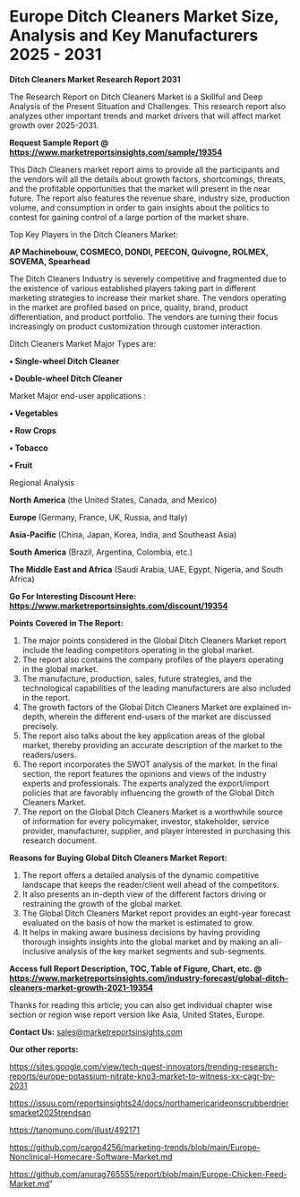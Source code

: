 # Europe Ditch Cleaners Market Size, Analysis and Key Manufacturers 2025 - 2031

<strong>Ditch Cleaners Market Research Report 2031</strong>

The Research Report on Ditch Cleaners Market is a Skillful and Deep Analysis of the Present Situation and Challenges. This research report also analyzes other important trends and market drivers that will affect market growth over 2025-2031.

<strong>Request Sample Report @ <a href=https://www.marketreportsinsights.com/sample/19354>https://www.marketreportsinsights.com/sample/19354</a></strong>

This Ditch Cleaners market report aims to provide all the participants and the vendors will all the details about growth factors, shortcomings, threats, and the profitable opportunities that the market will present in the near future. The report also features the revenue share, industry size, production volume, and consumption in order to gain insights about the politics to contest for gaining control of a large portion of the market share.

Top Key Players in the Ditch Cleaners Market:

<strong>AP Machinebouw, COSMECO, DONDI, PEECON, Quivogne, ROLMEX, SOVEMA, Spearhead</strong>

The Ditch Cleaners Industry is severely competitive and fragmented due to the existence of various established players taking part in different marketing strategies to increase their market share. The vendors operating in the market are profiled based on price, quality, brand, product differentiation, and product portfolio. The vendors are turning their focus increasingly on product customization through customer interaction.

Ditch Cleaners Market Major Types are:

<strong>• Single-wheel Ditch Cleaner

• Double-wheel Ditch Cleaner</strong>

Market Major end-user applications :

<strong>• Vegetables

• Row Crops

• Tobacco

• Fruit</strong>

Regional Analysis

</u><strong><b>North America</b></strong> (the United States, Canada, and Mexico)

<strong><b>Europe </b></strong>(Germany, France, UK, Russia, and Italy)

<strong><b>Asia-Pacific</b></strong> (China, Japan, Korea, India, and Southeast Asia)

<strong><b>South America</b></strong> (Brazil, Argentina, Colombia, etc.)

<strong><b>The Middle East and Africa</b></strong> (Saudi Arabia, UAE, Egypt, Nigeria, and South Africa)

<strong>Go For Interesting Discount Here: <a href=https://www.marketreportsinsights.com/discount/19354>https://www.marketreportsinsights.com/discount/19354</a></strong>

<strong>Points Covered in The Report:</strong>
<ol>
  <li>The major points considered in the Global Ditch Cleaners Market report include the leading competitors operating in the global market.</li>
  <li>The report also contains the company profiles of the players operating in the global market.</li>
  <li>The manufacture, production, sales, future strategies, and the technological capabilities of the leading manufacturers are also included in the report.</li>
  <li>The growth factors of the Global Ditch Cleaners Market are explained in-depth, wherein the different end-users of the market are discussed precisely.</li>
  <li>The report also talks about the key application areas of the global market, thereby providing an accurate description of the market to the readers/users.</li>
  <li>The report incorporates the SWOT analysis of the market. In the final section, the report features the opinions and views of the industry experts and professionals. The experts analyzed the export/import policies that are favorably influencing the growth of the Global Ditch Cleaners Market.</li>
  <li>The report on the Global Ditch Cleaners Market is a worthwhile source of information for every policymaker, investor, stakeholder, service provider, manufacturer, supplier, and player interested in purchasing this research document.</li>
</ol>
<strong>Reasons for Buying Global Ditch Cleaners Market Report:</strong>

<ol>
  <li>The report offers a detailed analysis of the dynamic competitive landscape that keeps the reader/client well ahead of the competitors.</li>
  <li>It also presents an in-depth view of the different factors driving or restraining the growth of the global market.</li>
  <li>The Global Ditch Cleaners Market report provides an eight-year forecast evaluated on the basis of how the market is estimated to grow.</li>
  <li>It helps in making aware business decisions by having providing thorough insights insights into the global market and by making an all-inclusive analysis of the key market segments and sub-segments.</li>
</ol>
<strong>Access full Report Description, TOC, Table of Figure, Chart, etc. @ <a href=https://www.marketreportsinsights.com/industry-forecast/global-ditch-cleaners-market-growth-2021-19354>https://www.marketreportsinsights.com/industry-forecast/global-ditch-cleaners-market-growth-2021-19354</a></strong>


Thanks for reading this article; you can also get individual chapter wise section or region wise report version like Asia, United States, Europe.

<strong>Contact Us:</strong>
sales@marketreportsinsights.com

<strong>Our other reports:</strong>

<a href=https://sites.google.com/view/tech-quest-innovators/trending-research-reports/europe-potassium-nitrate-kno3-market-to-witness-xx-cagr-by-2031>https://sites.google.com/view/tech-quest-innovators/trending-research-reports/europe-potassium-nitrate-kno3-market-to-witness-xx-cagr-by-2031</a>

<a href=https://issuu.com/reportsinsights24/docs/northamericarideonscrubberdriersmarket2025trendsan>https://issuu.com/reportsinsights24/docs/northamericarideonscrubberdriersmarket2025trendsan</a>

<a href=https://tanomuno.com/illust/492171>https://tanomuno.com/illust/492171</a>

<a href=https://github.com/cargo4256/marketing-trends/blob/main/Europe-Nonclinical-Homecare-Software-Market.md>https://github.com/cargo4256/marketing-trends/blob/main/Europe-Nonclinical-Homecare-Software-Market.md</a>

<a href=https://github.com/anurag765555/report/blob/main/Europe-Chicken-Feed-Market.md>https://github.com/anurag765555/report/blob/main/Europe-Chicken-Feed-Market.md</a>"
